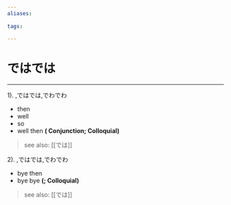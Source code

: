 ```yaml
---
aliases:
    
tags:
    
---
```


# ではでは
---
1).
,ではでは,でわでわ

- then
- well
- so
- well then
**( Conjunction; Colloquial)**
> see also:  [[では]]
            
2).
,ではでは,でわでわ

- bye then
- bye bye
**(; Colloquial)**
> see also:  [[では]]
            